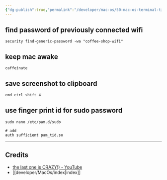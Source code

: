 ```yaml
---
{"dg-publish":true,"permalink":"/developer/mac-os/50-mac-os-terminal-tips-and-tricks/","created":"2025-04-09T22:10:04.247-05:00","updated":"2025-04-09T11:30:48.000-05:00"}
---
```


## find password of previously connected wifi
```shell
security find-generic-password -wa "coffee-shop-wifi"
```

## keep mac awake
```
caffeinate
```

## save screenshot to clipboard
```bash
cmd ctrl shift 4 
```

## use finger print id for sudo password
```
sudo nano /etc/pam.d/sudo

# add
auth sufficient pam_tid.so
```

---
## Credits
- [the last one is CRAZY!) - YouTube](https://www.youtube.com/watch?v=qOrlYzqXPa8)
- [[developer/MacOs/index\|index]]